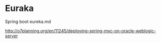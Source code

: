 # Euraka

Spring boot eureka.md

http://o7planning.org/en/11245/deploying-spring-mvc-on-oracle-weblogic-server
